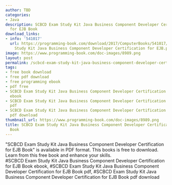 ```yaml
---
author: TBD
categories:
- Java
description: SCBCD Exam Study Kit Java Business Component Developer Certification
  for EJB Book
download_links:
- info: '541017'
  url: https://programming-book.com/download/2017/ComputerBooks/541017/SCBCD Exam
    Study Kit Java Business Component Developer Certification for EJB.pdf
image: https://www.programming-book.com/doc-images/8989.png
layout: post
permalink: /scbcd-exam-study-kit-java-business-component-developer-certification-for-ejb-boo.html
tags:
- free book download
- free pdf download
- free programming ebook
- pdf free
- SCBCD Exam Study Kit Java Business Component Developer Certification for EJB Book
  ebook
- SCBCD Exam Study Kit Java Business Component Developer Certification for EJB Book
  pdf
- SCBCD Exam Study Kit Java Business Component Developer Certification for EJB Book
  pdf download
thumbnail_url: https://www.programming-book.com/doc-images/8989.png
title: SCBCD Exam Study Kit Java Business Component Developer Certification for EJB
  Book
---
```


 
<div class="item-desc text-justify">
  "SCBCD Exam Study Kit Java Business Component Developer Certification for EJB Book" is available in PDF format. This books is free to download. Learn from this free book and enhance your skills.
  <br>
  #SCBCD Exam Study Kit Java Business Component Developer Certification for EJB Book ebook, #SCBCD Exam Study Kit Java Business Component Developer Certification for EJB Book pdf, #SCBCD Exam Study Kit Java Business Component Developer Certification for EJB Book pdf download
</div>